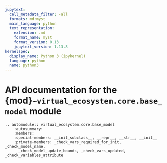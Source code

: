 ```yaml
---
jupytext:
  cell_metadata_filter: -all
  formats: md:myst
  main_language: python
  text_representation:
    extension: .md
    format_name: myst
    format_version: 0.13
    jupytext_version: 1.13.8
kernelspec:
  display_name: Python 3 (ipykernel)
  language: python
  name: python3
---
```


# API documentation for the {mod}`~virtual_ecosystem.core.base_model` module

```{eval-rst}
.. automodule:: virtual_ecosystem.core.base_model
    :autosummary:
    :members:
    :special-members: __init_subclass__, __repr__, __str__, __init__
    :private-members: _check_vars_required_for_init, _check_model_name,
      _check_model_update_bounds, _check_vars_updated, _check_variables_attribute
```
